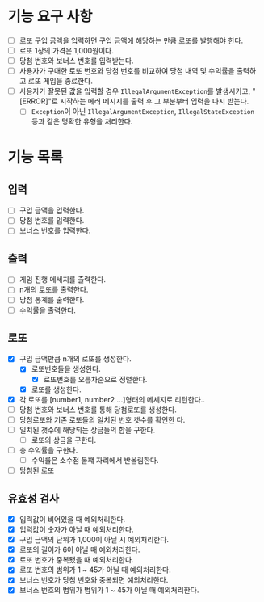 
# 기능 요구 사항
- [ ]  로또 구입 금액을 입력하면 구입 금액에 해당하는 만큼 로또를 발행해야 한다.
- [ ] 로또 1장의 가격은 1,000원이다.
- [ ] 당첨 번호와 보너스 번호를 입력받는다.
- [ ] 사용자가 구매한 로또 번호와 당첨 번호를 비교하여 당첨 내역 및 수익률을 출력하고 로또 게임을 종료한다.
- [ ] 사용자가 잘못된 값을 입력할 경우  `IllegalArgumentException`를 발생시키고, "[ERROR]"로 시작하는 에러 메시지를 출력 후 그 부분부터 입력을 다시 받는다.
	- [ ]  `Exception`이 아닌  `IllegalArgumentException`,  `IllegalStateException`  등과 같은 명확한 유형을 처리한다.
# 기능 목록
## 입력
- [ ] 구입 금액을 입력한다.
- [ ] 당첨 번호를 입력한다.
- [ ] 보너스 번호를 입력한다.
## 출력
- [ ] 게임 진행 메세지를 출력한다.
- [ ] n개의 로또를 출력한다.
- [ ] 당첨 통계를 출력한다.
- [ ] 수익률을 출력한다.
## 로또
- [x] 구입 금액만큼 n개의 로또를 생성한다.
	- [x] 로또번호들을 생성한다.
		- [x] 로또번호를 오름차순으로 정렬한다.
	- [x] 로또를 생성한다.
- [x] 각 로또를 [number1, number2 ...]형태의 메세지로 리턴한다..
- [ ] 당첨 번호와 보너스 번호를 통해 당첨로또를 생성한다.
- [ ] 당첨로또와 기존 로또들의 일치된 번호 갯수를 확인한	다.
- [ ] 일치된 갯수에 해당되는 상금들의 합을 구한다.
	- [ ] 로또의 상금을 구한다.
- [ ] 총 수익률을 구한다.
	- [ ] 수익률은 소수점 둘쨰 자리에서 반올림한다. 
- [ ] 당첨된 로또
## 유효성 검사
- [x] 입력값이 비어있을 때 예외처리한다.
- [x] 입력값이 숫자가 아닐 때 예외처리한다.
- [x] 구입 금액의 단위가 1,000이 아닐 시 예외처리한다.
- [x] 로또의 길이가 6이 아닐 때 예외처리한다.
- [x] 로또 번호가 중복됐을 때 예외처리한다.
- [x] 로또 번호의 범위가 1 ~ 45가 아닐 때  예외처리한다.
- [x] 보너스 번호가 당첨 번호와 중복되면 예외처리한다.
- [x] 보너스 번호의 범위가 범위가 1 ~ 45가 아닐 때  예외처리한다.